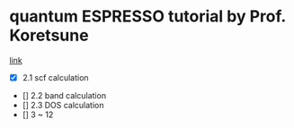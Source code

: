 # quantum ESPRESSO tutorial by Prof. Koretsune

[link](http://www.cmpt.phys.tohoku.ac.jp/~koretsune/SATL_qe_tutorial/index.html)

- [x] 2.1 scf calculation
- [] 2.2 band calculation
- [] 2.3 DOS calculation
- [] 3 ~ 12
